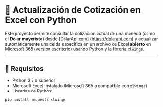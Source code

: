 # 💱 Actualización de Cotización en Excel con Python

Este proyecto permite consultar la cotización actual de una moneda (como el **Dolar mayorista**) desde [DolarApi.com]
(https://dolarapi.com) y actualizar automáticamente una celda específica en un archivo de Excel **abierto** en Microsoft 365 (versión escritorio) usando Python y la librería `xlwings`.

---

## 🚀 Requisitos

- Python 3.7 o superior
- Microsoft Excel instalado (Microsoft 365 o compatible con `xlwings`)
- Librerías de Python:

```bash
pip install requests xlwings
